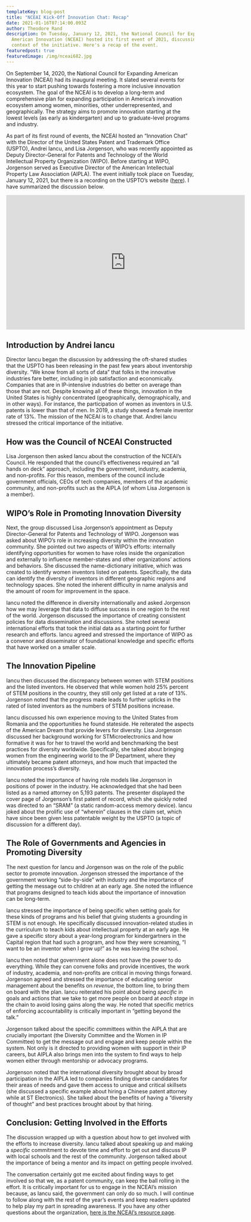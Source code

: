 ```yaml
---
templateKey: blog-post
title: "NCEAI Kick-Off Innovation Chat: Recap"
date: 2021-01-16T07:14:00.093Z
author: Theodore Rand
description: On Tuesday, January 12, 2021, the National Council for Expanding
  American Innovation (NCEAI) hosted its first event of 2021, discussing the
  context of the initiative. Here's a recap of the event.
featuredpost: true
featuredimage: /img/nceai682.jpg
---
```

On September 14, 2020, the National Council for Expanding American Innovation (NCEAI) had its inaugural meeting. It slated several events for this year to start pushing towards fostering a more inclusive innovation ecosystem. The goal of the NCEAI is to develop a long-term and comprehensive plan for expanding participation in America’s innovation ecosystem among women, minorities, other underrepresented, and geographically. The strategy aims to promote innovation starting at the lowest levels (as early as kindergarten) and up to graduate-level programs and industry.

As part of its first round of events, the NCEAI hosted an “Innovation Chat” with the Director of the United States Patent and Trademark Office (USPTO), Andrei Iancu, and Lisa Jorgenson, who was recently appointed as Deputy Director-General for Patents and Technology of the World Intellectual Property Organization (WIPO). Before starting at WIPO, Jorgenson served as Executive Director of the American Intellectual Property Law Association (AIPLA). The event initially took place on Tuesday, January 12, 2021, but there is a recording on the USPTO’s website ([here](https://rev-vbrick.uspto.gov/#/videos/2e2a1cc5-4a48-4708-8d05-d00de4c22050)). I have summarized the discussion below.

<iframe width="640" height="360" src="https://rev-vbrick.uspto.gov/embed?id=2e2a1cc5-4a48-4708-8d05-d00de4c22050" style="" frameborder="0" allowfullscreen></iframe>

## Introduction by Andrei Iancu

Director Iancu began the discussion by addressing the oft-shared studies that the USPTO has been releasing in the past few years about inventorship diversity. “We know from all sorts of data” that folks in the innovative industries fare better, including in job satisfaction and economically. Companies that are in IP-intensive industries do better on average than those that are not. Despite knowing all of these things, innovation in the United States is highly concentrated (geographically, demographically, and in other ways). For instance, the participation of women as inventors in U.S. patents is lower than that of men. In 2019, a study showed a female inventor rate of 13%. The mission of the NCEAI is to change that. Andrei Iancu stressed the critical importance of the initiative.

## How was the Council of NCEAI Constructed

Lisa Jorgenson then asked Iancu about the construction of the NCEAI’s Council. He responded that the council’s effectiveness required an “all hands on deck” approach, including the government, industry, academia, and non-profits. For this reason, members of the council include government officials, CEOs of tech companies, members of the academic community, and non-profits such as the AIPLA (of whom Lisa Jorgenson is a member).

## WIPO’s Role in Promoting Innovation Diversity

Next, the group discussed Lisa Jorgenson’s appointment as Deputy Director-General for Patents and Technology of WIPO. Jorgenson was asked about WIPO’s role in increasing diversity within the innovation community. She pointed out two aspects of WIPO’s efforts: internally identifying opportunities for women to have roles inside the organization and externally to influence member-states and other organizations’ actions and behaviors. She discussed the name-dictionary initiative, which was created to identify women inventors listed on patents. Specifically, the data can identify the diversity of inventors in different geographic regions and technology spaces. She noted the inherent difficulty in name analysis and the amount of room for improvement in the space.

Iancu noted the difference in diversity internationally and asked Jorgenson how we may leverage that data to diffuse success in one region to the rest of the world. Jorgenson discussed the importance of creating consistent policies for data dissemination and discussions. She noted several international efforts that took the initial data as a starting point for further research and efforts. Iancu agreed and stressed the importance of WIPO as a convenor and disseminator of foundational knowledge and specific efforts that have worked on a smaller scale.

## The Innovation Pipeline

Iancu then discussed the discrepancy between women with STEM positions and the listed inventors. He observed that while women hold 25% percent of STEM positions in the country, they still only get listed at a rate of 13%. Jorgenson noted that the progress made leads to further upticks in the rated of listed inventors as the numbers of STEM positions increase.

Iancu discussed his own experience moving to the United States from Romania and the opportunities he found stateside. He reiterated the aspects of the American Dream that provide levers for diversity. Lisa Jorgenson discussed her background working for STMicroelectronics and how formative it was for her to travel the world and benchmarking the best practices for diversity worldwide. Specifically, she talked about bringing women from the engineering world to the IP Department, where they ultimately became patent attorneys, and how much that impacted the innovation process’s diversity.

Iancu noted the importance of having role models like Jorgenson in positions of power in the industry. He acknowledged that she had been listed as a named attorney on 5,193 patents. The presenter displayed the cover page of Jorgenson’s first patent of record, which she quickly noted was directed to an “SRAM” (a static random-access memory device). Iancu joked about the prolific use of “wherein” clauses in the claim set, which have since been given less patentable weight by the USPTO (a topic of discussion for a different day).

## The Role of Governments and Agencies in Promoting Diversity

The next question for Iancu and Jorgenson was on the role of the public sector to promote innovation. Jorgenson stressed the importance of the government working “side-by-side” with industry and the importance of getting the message out to children at an early age. She noted the influence that programs designed to teach kids about the importance of innovation can be long-term.

Iancu stressed the importance of being specific when setting goals for these kinds of programs and his belief that giving students a grounding in STEM is not enough. He specifically discussed innovation-related studies in the curriculum to teach kids about intellectual property at an early age. He gave a specific story about a year-long program for kindergartners in the Capital region that had such a program, and how they were screaming, “I want to be an inventor when I grow up!” as he was leaving the school.

Iancu then noted that government alone does not have the power to do everything. While they can convene folks and provide incentives, the work of industry, academia, and non-profits are critical in moving things forward. Jorgenson agreed and stressed the importance of educating senior management about the benefits on *revenue*, the bottom line, to bring them on board with the plan. Iancu reiterated his point about being *specific* in goals and actions that we take to get more people on board at *each stage* in the chain to avoid losing gains along the way. He noted that specific metrics of enforcing accountability is critically important in “getting beyond the talk.”

Jorgenson talked about the specific committees within the AIPLA that are crucially important (the Diversity Committee and the Women in IP Committee) to get the message out and engage and keep people within the system. Not only is it directed to providing women with support in their IP careers, but AIPLA also brings men into the system to find ways to help women either through mentorship or advocacy programs.

Jorgenson noted that the international diversity brought about by broad participation in the AIPLA led to companies finding diverse candidates for their areas of needs and gave them access to unique and critical skillsets (she discussed a specific example about hiring a Chinese patent attorney while at ST Electronics). She talked about the benefits of having a “diversity of thought” and best practices brought about by that hiring.

## Conclusion: Getting Involved in the Efforts

The discussion wrapped up with a question about how to get involved with the efforts to increase diversity. Iancu talked about speaking up and making a *specific* commitment to devote time and effort to get out and discuss IP with local schools and the rest of the community. Jorgenson talked about the importance of being a mentor and its impact on getting people involved.

The conversation certainly got me excited about finding ways to get involved so that we, as a patent community, can keep the ball rolling in the effort. It is critically important for us to engage in the NCEAI’s mission because, as Iancu said, the government can only do so much. I will continue to follow along with the rest of the year’s events and keep readers updated to help play my part in spreading awareness. If you have any other questions about the organization, [here is the NCEAI’s resource page](https://www.uspto.gov/initiatives/expanding-innovation/national-council-expanding-american-innovation).

<!--EndFragment-->